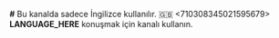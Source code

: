 **#** Bu kanalda sadece İngilizce kullanılır.
🇬🇧 <710308345021595679> **LANGUAGE_HERE** konuşmak için kanalı kullanın.
